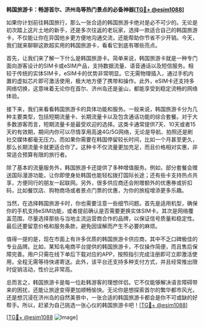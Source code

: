 **韩国旅游卡：畅游首尔、济州岛等热门景点的必备神器[[TG💪+ @esim1088](https://t.me/s/esim1088)]**

如果你计划前往韩国旅行，那么一张合适的韩国旅游卡绝对是必不可少的。无论是初次踏上这片土地的新手，还是多次往返的老玩家，选择一款适合自己的韩国旅游卡，不仅能让你在异国他乡更方便地沟通交流，还能帮助你节省不少开销。今天，我们就来聊聊这款超实用的韩国旅游卡，看看它到底有哪些亮点。

首先，让我们来了解一下什么是韩国旅游卡。简单来说，韩国旅游卡就是一种专门面向游客设计的SIM卡或eSIM产品，支持数据流量、语音通话以及短信服务。相较于传统的实体SIM卡，eSIM卡的优势非常明显。它无需物理插入，通过手机内置的虚拟芯片即可激活使用，极大地方便了携带和操作。此外，eSIM卡还支持多网络切换，这意味着无论你在首尔、济州岛还是釜山，都能享受到稳定流畅的网络体验。

接下来，我们来看看韩国旅游卡的具体功能和服务。一般来说，韩国旅游卡分为几种主要类型，包括短期流量卡、长期流量卡以及包含通话功能的综合套餐。对于大多数游客而言，短期流量卡是最受欢迎的选择。这类卡通常提供7天、10天或者15天的有效期，期间内你可以尽情享用高速4G/5G网络，无论是导航、拍照还是刷社交媒体都毫无压力。而如果你需要在韩国停留较长时间，比如一个月甚至更久，那么长期流量卡就更适合你了。这种卡不仅流量更加充足，而且价格相对实惠，非常适合预算有限的旅行者。

除了基本的流量服务外，韩国旅游卡还提供了多种增值服务。例如，部分套餐会赠送国际漫游功能，让你即使身处韩国也能轻松拨打国际长途；还有些卡支持热点共享，方便同行的朋友一起联网。另外，很多供应商还会附赠额外的优惠券或折扣码，比如餐饮店、购物商场或者景点门票的优惠，为你的旅程增添更多乐趣。

当然，在选择韩国旅游卡时，你也需要注意一些细节问题。首先是适用机型，确保你的手机支持eSIM功能，或者提前确认是否需要更换实体SIM卡。其次是网络覆盖范围，尽量选择那些与当地主流运营商合作的品牌，以保证信号质量和稳定性。最后还要留意价格和服务条款，避免因误解而产生不必要的麻烦。

值得一提的是，现在市面上有许多优质的韩国旅游卡供应商，其中不乏口碑极佳的专业品牌。比如，某知名电商平台提供的韩国旅游卡，不仅操作简便，而且售后保障完善。用户只需在线下单后下载对应的APP，按照指引完成注册即可立即激活使用，全程无需等待快递寄送。此外，该平台还支持多种支付方式，并且经常推出限时促销活动，性价比非常高。

总而言之，韩国旅游卡是每一位赴韩游客的理想伴侣。它不仅能够解决语言障碍带来的困扰，还能让旅途变得更加顺畅愉快。无论你是想探索首尔的繁华都市风光，还是想沉浸在济州岛的自然美景中，一张合适的韩国旅游卡都会是你不可或缺的好帮手。所以，赶紧为自己挑选一张心仪的韩国旅游卡吧！[[TG💪+ @esim1088](https://t.me/s/esim1088)]

[[TG💪+ @esim1088](https://t.me/s/esim1088) ![Image](https://i.postimg.cc/4NQfJmqS/Snipaste-2025-05-13-00-14-12.png)]